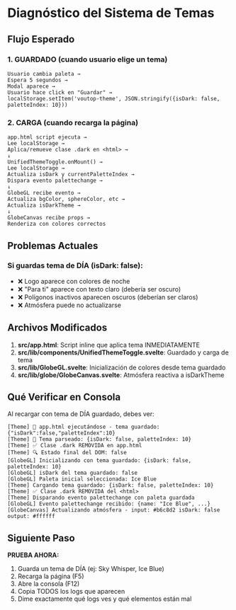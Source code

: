 # Diagnóstico del Sistema de Temas

## Flujo Esperado

### 1. GUARDADO (cuando usuario elige un tema)
```
Usuario cambia paleta → 
Espera 5 segundos → 
Modal aparece → 
Usuario hace click en "Guardar" →
localStorage.setItem('voutop-theme', JSON.stringify({isDark: false, paletteIndex: 10}))
```

### 2. CARGA (cuando recarga la página)
```
app.html script ejecuta →
Lee localStorage →
Aplica/remueve clase .dark en <html> →
↓
UnifiedThemeToggle.onMount() →
Lee localStorage →
Actualiza isDark y currentPaletteIndex →
Dispara evento palettechange →
↓
GlobeGL recibe evento →
Actualiza bgColor, sphereColor, etc →
Actualiza isDarkTheme →
↓
GlobeCanvas recibe props →
Renderiza con colores correctos
```

## Problemas Actuales

### Si guardas tema de DÍA (isDark: false):
- ❌ Logo aparece con colores de noche
- ❌ "Para ti" aparece con texto claro (debería ser oscuro)
- ❌ Polígonos inactivos aparecen oscuros (deberían ser claros)
- ❌ Atmósfera puede no actualizarse

## Archivos Modificados

1. **src/app.html**: Script inline que aplica tema INMEDIATAMENTE
2. **src/lib/components/UnifiedThemeToggle.svelte**: Guardado y carga de tema
3. **src/lib/GlobeGL.svelte**: Inicialización de colores desde tema guardado
4. **src/lib/globe/GlobeCanvas.svelte**: Atmósfera reactiva a isDarkTheme

## Qué Verificar en Consola

Al recargar con tema de DÍA guardado, debes ver:

```
[Theme] 🚀 app.html ejecutándose - tema guardado: {"isDark":false,"paletteIndex":10}
[Theme] 🚀 Tema parseado: {isDark: false, paletteIndex: 10}
[Theme] ✅ Clase .dark REMOVIDA en app.html
[Theme] 🔍 Estado final del DOM: false
[GlobeGL] Inicializando con tema guardado: {isDark: false, paletteIndex: 10}
[GlobeGL] isDark del tema guardado: false
[GlobeGL] Paleta inicial seleccionada: Ice Blue
[Theme] Cargando tema guardado: {isDark: false, paletteIndex: 10}
[Theme] ✅ Clase .dark REMOVIDA del <html>
[Theme] Disparando evento palettechange con paleta guardada
[GlobeGL] Evento palettechange recibido: {name: "Ice Blue", ...}
[GlobeCanvas] Actualizando atmósfera - input: #b6c8d2 isDark: false output: #ffffff
```

## Siguiente Paso

**PRUEBA AHORA:**
1. Guarda un tema de DÍA (ej: Sky Whisper, Ice Blue)
2. Recarga la página (F5)
3. Abre la consola (F12)
4. Copia TODOS los logs que aparecen
5. Dime exactamente qué logs ves y qué elementos están mal
